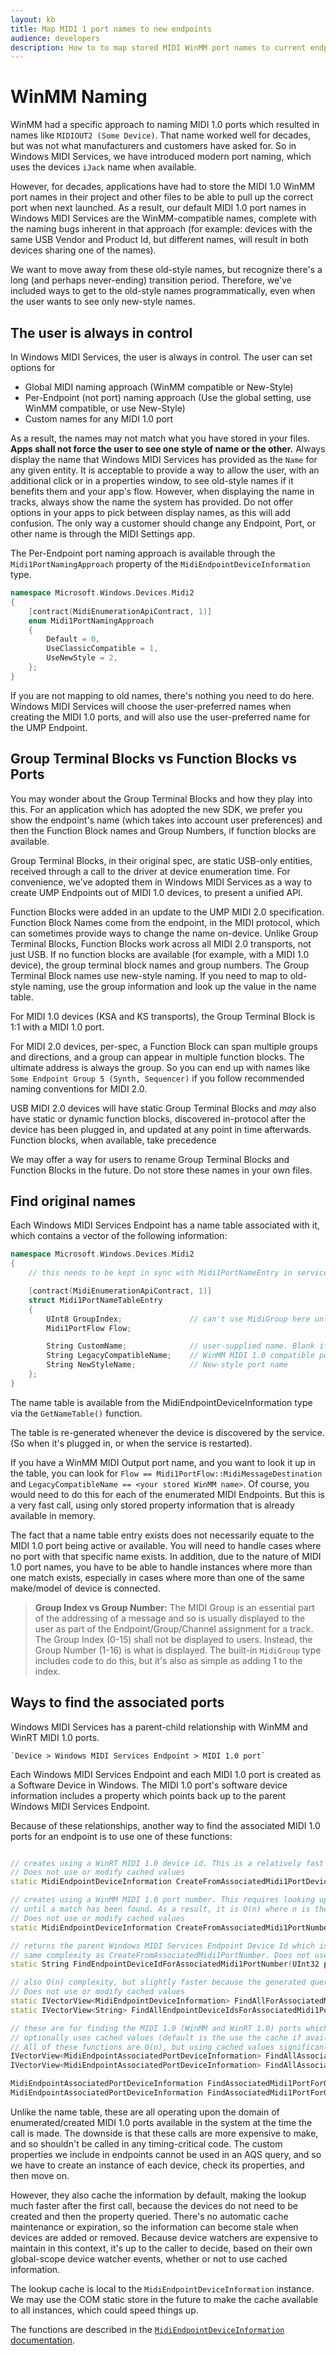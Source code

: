 ```yaml
---
layout: kb
title: Map MIDI 1 port names to new endpoints
audience: developers
description: How to to map stored MIDI WinMM port names to current endpoints
---
```


# WinMM Naming

WinMM had a specific approach to naming MIDI 1.0 ports which resulted in names like `MIDIOUT2 (Some Device)`. That name worked well for decades, but was not what manufacturers and customers have asked for. So in Windows MIDI Services, we have introduced modern port naming, which uses the devices `iJack` name when available.

However, for decades, applications have had to store the MIDI 1.0 WinMM port names in their project and other files to be able to pull up the correct port when next launched. As a result, our default MIDI 1.0 port names in Windows MIDI Services are the WinMM-compatible names, complete with the naming bugs inherent in that approach (for example: devices with the same USB Vendor and Product Id, but different names, will result in both devices sharing one of the names).

We want to move away from these old-style names, but recognize there's a long (and perhaps never-ending) transition period. Therefore, we've included ways to get to the old-style names programmatically, even when the user wants to see only new-style names.

## The user is always in control

In Windows MIDI Services, the user is always in control. The user can set options for
- Global MIDI naming approach (WinMM compatible or New-Style)
- Per-Endpoint (not port) naming approach (Use the global setting, use WinMM compatible, or use New-Style)
- Custom names for any MIDI 1.0 port

As a result, the names may not match what you have stored in your files. **Apps shall not force the user to see one style of name or the other.** Always display the name that Windows MIDI Services has provided as the `Name` for any given entity. It is acceptable to provide a way to allow the user, with an additional click or in a properties window, to see old-style names if it benefits them and your app's flow. However, when displaying the name in tracks, always show the name the system has provided. Do not offer options in your apps to pick between display names, as this will add confusion. The only way a customer should change any Endpoint, Port, or other name is through the MIDI Settings app.

The Per-Endpoint port naming approach is available through the `Midi1PortNamingApproach` property of the `MidiEndpointDeviceInformation` type.

```cpp
namespace Microsoft.Windows.Devices.Midi2
{
    [contract(MidiEnumerationApiContract, 1)]
    enum Midi1PortNamingApproach
    {
        Default = 0,
        UseClassicCompatible = 1,
        UseNewStyle = 2,
    };
}
```

If you are not mapping to old names, there's nothing you need to do here. Windows MIDI Services will choose the user-preferred names when creating the MIDI 1.0 ports, and will also use the user-preferred name for the UMP Endpoint.

## Group Terminal Blocks vs Function Blocks vs Ports

You may wonder about the Group Terminal Blocks and how they play into this. For an application which has adopted the new SDK, we prefer you show the endpoint's name (which takes into account user preferences) and then the Function Block names and Group Numbers, if function blocks are available.

Group Terminal Blocks, in their original spec, are static USB-only entities, received through a call to the driver at device enumeration time. For convenience, we've adopted them in Windows MIDI Services as a way to create UMP Endpoints out of MIDI 1.0 devices, to present a unified API.

Function Blocks were added in an update to the UMP MIDI 2.0 specification. Function Block Names come from the endpoint, in the MIDI protocol, which can sometimes provide ways to change the name on-device. Unlike Group Terminal Blocks, Function Blocks work across all MIDI 2.0 transports, not just USB. If no function blocks are available (for example, with a MIDI 1.0 device), the group terminal block names and group numbers. The Group Terminal Block names use new-style naming. If you need to map to old-style naming, use the group information and look up the value in the name table.

For MIDI 1.0 devices (KSA and KS transports), the Group Terminal Block is 1:1 with a MIDI 1.0 port.

For MIDI 2.0 devices, per-spec, a Function Block can span multiple groups and directions, and a group can appear in multiple function blocks. The ultimate address is always the group. So you can end up with names like `Some Endpoint Group 5 (Synth, Sequencer)` if you follow recommended naming conventions for MIDI 2.0.

USB MIDI 2.0 devices will have static Group Terminal Blocks and *may* also have static or dynamic function blocks, discovered in-protocol after the device has been plugged in, and updated at any point in time afterwards. Function blocks, when available, take precedence

We may offer a way for users to rename Group Terminal Blocks and Function Blocks in the future. Do not store these names in your own files.

## Find original names

Each Windows MIDI Services Endpoint has a name table associated with it, which contains a vector of the following information:

```cpp
namespace Microsoft.Windows.Devices.Midi2
{
    // this needs to be kept in sync with Midi1PortNameEntry in service

    [contract(MidiEnumerationApiContract, 1)]
    struct Midi1PortNameTableEntry
    {
        UInt8 GroupIndex;               // can't use MidiGroup here unless we're going to make a runtimeclass of this
        Midi1PortFlow Flow;

        String CustomName;              // user-supplied name. Blank if not provided.
        String LegacyCompatibleName;    // WinMM MIDI 1.0 compatible port name
        String NewStyleName;            // New-style port name
    };
}
```
The name table is available from the MidiEndpointDeviceInformation type via the `GetNameTable()` function.

The table is re-generated whenever the device is discovered by the service. (So when it's plugged in, or when the service is restarted). 

If you have a WinMM MIDI Output port name, and you want to look it up in the table, you can look for `Flow == Midi1PortFlow::MidiMessageDestination` and `LegacyCompatibleName == <your stored WinMM name>`. Of course, you would need to do this for each of the enumerated MIDI Endpoints. But this is a very fast call, using only stored property information that is already available in memory.

The fact that a name table entry exists does not necessarily equate to the MIDI 1.0 port being active or available. You will need to handle cases where no port with that specific name exists. In addition, due to the nature of MIDI 1.0 port names, you have to be able to handle instances where more than one match exists, especially in cases where more than one of the same make/model of device is connected.

> **Group Index vs Group Number:** The MIDI Group is an essential part of the addressing of a message and so is usually displayed to the user as part of the Endpoint/Group/Channel assignment for a track. The Group Index (0-15) shall not be displayed to users. Instead, the Group Number (1-16) is what is displayed. The built-in `MidiGroup` type includes code to do this, but it's also as simple as adding 1 to the index.

## Ways to find the associated ports

Windows MIDI Services has a parent-child relationship with WinMM and WinRT MIDI 1.0 ports.

    `Device > Windows MIDI Services Endpoint > MIDI 1.0 port`

Each Windows MIDI Services Endpoint and each MIDI 1.0 port is created as a Software Device in Windows. The MIDI 1.0 port's software device information includes a property which points back up to the parent Windows MIDI Services Endpoint.

Because of these relationships, another way to find the associated MIDI 1.0 ports for an endpoint is to use one of these functions:

```cpp

// creates using a WinRT MIDI 1.0 device id. This is a relatively fast lookup of properties O(1)
// Does not use or modify cached values
static MidiEndpointDeviceInformation CreateFromAssociatedMidi1PortDeviceId(String deviceId);

// creates using a WinMM MIDI 1.0 port number. This requires looking up information in all device entries
// until a match has been found. As a result, it is O(n) where n is the number of MIDI 1.0 ports
// Does not use or modify cached values
static MidiEndpointDeviceInformation CreateFromAssociatedMidi1PortNumber(UInt32 portNumber, Midi1PortFlow portFlow);

// returns the parent Windows MIDI Services Endpoint Device Id which is associated with the MIDI 1.0 child port
// same complexity as CreateFromAssociatedMidi1PortNumber. Does not use or modify cached values
static String FindEndpointDeviceIdForAssociatedMidi1PortNumber(UInt32 portNumber, Midi1PortFlow portFlow);

// also O(n) complexity, but slightly faster because the generated query can use the ItemNameDisplay property.
// Does not use or modify cached values
static IVectorView<MidiEndpointDeviceInformation> FindAllForAssociatedMidi1PortName(String portName, Midi1PortFlow portFlow);
static IVectorView<String> FindAllEndpointDeviceIdsForAssociatedMidi1PortName(String portName, Midi1PortFlow portFlow);

// these are for finding the MIDI 1.0 (WinMM and WinRT 1.0) ports which were created from this UMP endpoint
// optionally uses cached values (default is the use the cache if available. Cache is generated on first call.)
// All of these functions are O(n), but using cached values significanly speeds up lookup time.
IVectorView<MidiEndpointAssociatedPortDeviceInformation> FindAllAssociatedMidi1PortsForThisEndpoint(Midi1PortFlow portFlow);
IVectorView<MidiEndpointAssociatedPortDeviceInformation> FindAllAssociatedMidi1PortsForThisEndpoint(Midi1PortFlow portFlow, Boolean useCachedPortInformationIfAvailable);

MidiEndpointAssociatedPortDeviceInformation FindAssociatedMidi1PortForGroupForThisEndpoint(MidiGroup group, Midi1PortFlow portFlow);
MidiEndpointAssociatedPortDeviceInformation FindAssociatedMidi1PortForGroupForThisEndpoint(MidiGroup group, Midi1PortFlow portFlow, Boolean useCachedPortInformationIfAvailable);
```
Unlike the name table, these are all operating upon the domain of enumerated/created MIDI 1.0 ports available in the system at the time the call is made. The downside is that these calls are more expensive to make, and so shouldn't be called in any timing-critical code. The custom properties we include in endpoints cannot be used in an AQS query, and so we have to create an instance of each device, check its properties, and then move on.

However, they also cache the information by default, making the lookup much faster after the first call, because the devices do not need to be created and then the property queried. There's no automatic cache maintenance or expiration, so the information can become stale when devices are added or removed. Because device watchers are expensive to maintain in this context, it's up to the caller to decide, based on their own global-scope device watcher events, whether or not to use cached information.

The lookup cache is local to the `MidiEndpointDeviceInformation` instance. We may use the COM static store in the future to make the cache available to all instances, which could speed things up.

The functions are described in the [`MidiEndpointDeviceInformation` documentation](https://microsoft.github.io/MIDI/sdk-reference/MidiEndpointDeviceInformation/).
